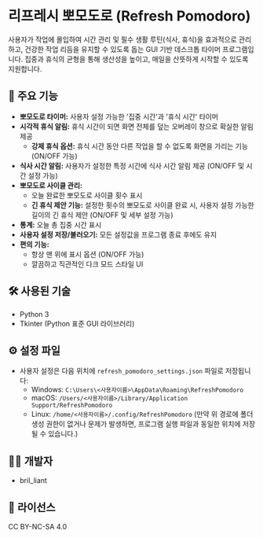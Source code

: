 # 리프레시 뽀모도로 (Refresh Pomodoro)

사용자가 작업에 몰입하여 시간 관리 및 필수 생활 루틴(식사, 휴식)을 효과적으로 관리하고, 건강한 작업 리듬을 유지할 수 있도록 돕는 GUI 기반 데스크톱 타이머 프로그램입니다. 집중과 휴식의 균형을 통해 생산성을 높이고, 매일을 산뜻하게 시작할 수 있도록 지원합니다.

## 🌟 주요 기능

- **뽀모도로 타이머:** 사용자 설정 가능한 '집중 시간'과 '휴식 시간' 타이머
- **시각적 휴식 알림:** 휴식 시간이 되면 화면 전체를 덮는 오버레이 창으로 확실한 알림 제공
  - **강제 휴식 옵션:** 휴식 시간 동안 다른 작업을 할 수 없도록 화면을 가리는 기능 (ON/OFF 가능)
- **식사 시간 알림:** 사용자가 설정한 특정 시간에 식사 시간 알림 제공 (ON/OFF 및 시간 설정 가능)
- **뽀모도로 사이클 관리:**
  - 오늘 완료한 뽀모도로 사이클 횟수 표시
  - **긴 휴식 제안 기능:** 설정한 횟수의 뽀모도로 사이클 완료 시, 사용자 설정 가능한 길이의 긴 휴식 제안 (ON/OFF 및 세부 설정 가능)
- **통계:** 오늘 총 집중 시간 표시
- **사용자 설정 저장/불러오기:** 모든 설정값을 프로그램 종료 후에도 유지
- **편의 기능:**
  - 항상 맨 위에 표시 옵션 (ON/OFF 가능)
  - 깔끔하고 직관적인 다크 모드 스타일 UI

## 🛠️ 사용된 기술

- Python 3
- Tkinter (Python 표준 GUI 라이브러리)

## ⚙️ 설정 파일

- 사용자 설정은 다음 위치에 `refresh_pomodoro_settings.json` 파일로 저장됩니다:
  - Windows: `C:\Users\<사용자이름>\AppData\Roaming\RefreshPomodoro`
  - macOS: `/Users/<사용자이름>/Library/Application Support/RefreshPomodoro`
  - Linux: `/home/<사용자이름>/.config/RefreshPomodoro`
    (만약 위 경로에 폴더 생성 권한이 없거나 문제가 발생하면, 프로그램 실행 파일과 동일한 위치에 저장될 수 있습니다.)

## 👨‍💻 개발자

- bril_liant

## 📄 라이선스

CC BY-NC-SA 4.0
